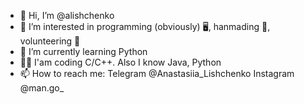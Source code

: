- 👋 Hi, I’m @alishchenko
- 👀 I’m interested in programming (obviously) 🖥, hanmading 🧶, volunteering 👶
- 🌱 I’m currently learning Python
- 👩‍💻 I'am coding C/C++. Also I know Java, Python
- 📫 How to reach me:
  Telegram @Anastasiia_Lishchenko
  Instagram @man.go_

<!---
alishchenko/alishchenko is a ✨ special ✨ repository because its `README.md` (this file) appears on your GitHub profile.
You can click the Preview link to take a look at your changes.
--->
